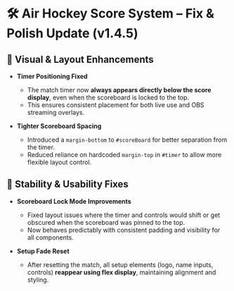 # 🛠️ Air Hockey Score System – Fix & Polish Update (v1.4.5)

## 🎨 Visual & Layout Enhancements
- **Timer Positioning Fixed**
  - The match timer now **always appears directly below the score display**, even when the scoreboard is locked to the top.
  - This ensures consistent placement for both live use and OBS streaming overlays.

- **Tighter Scoreboard Spacing**
  - Introduced a `margin-bottom` to `#scoreBoard` for better separation from the timer.
  - Reduced reliance on hardcoded `margin-top` in `#timer` to allow more flexible layout control.

## 🧰 Stability & Usability Fixes
- **Scoreboard Lock Mode Improvements**
  - Fixed layout issues where the timer and controls would shift or get obscured when the scoreboard was pinned to the top.
  - Now behaves predictably with consistent padding and visibility for all components.

- **Setup Fade Reset**
  - After resetting the match, all setup elements (logo, name inputs, controls) **reappear using flex display**, maintaining alignment and styling.